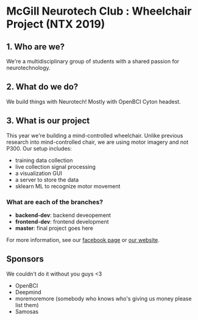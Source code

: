 # McGill Neurotech Club : Wheelchair Project (NTX 2019)

## 1. Who are we?

We're a multidisciplinary group of students with a shared passion for neurotechnology.

## 2. What do we do?

We build things with Neurotech! Mostly with OpenBCI Cyton headest.

## 3. What is our project

This year we're building a mind-controlled wheelchair.
Unlike previous research into mind-controlled chair, we are using motor imagery and not P300.
Our setup includes:
- training data collection
- live collection signal processing
- a visualization GUI 
- a server to store the data
- sklearn ML to recognize motor movement

### What are each of the branches?
- **backend-dev**: backend deveopement
- **frontend-dev**: frontend development
- **master**: final project goes here

For more information, see our [facebook page](https://www.facebook.com/McGillNeurotech/) or [our website](https://www.mcgillneurotech.com/).


## Sponsors
We couldn't do it without you guys <3
* OpenBCI
* Deepmind
* moremoremore (somebody who knows who's giving us money please list them)
* Samosas
